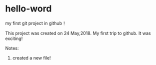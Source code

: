 # hello-word
my first git project in github！

This project was created on 24 May,2018. My first trip to github. It was exciting!

Notes:
1. created a new file!
